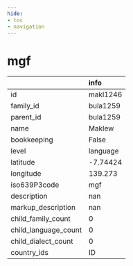 ```yaml
---
hide:
- toc
- navigation
---
```

# mgf
|                      | info     |
|:---------------------|:---------|
| id                   | makl1246 |
| family_id            | bula1259 |
| parent_id            | bula1259 |
| name                 | Maklew   |
| bookkeeping          | False    |
| level                | language |
| latitude             | -7.74424 |
| longitude            | 139.273  |
| iso639P3code         | mgf      |
| description          | nan      |
| markup_description   | nan      |
| child_family_count   | 0        |
| child_language_count | 0        |
| child_dialect_count  | 0        |
| country_ids          | ID       |